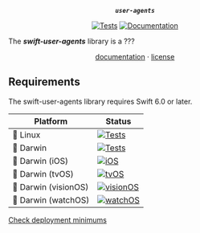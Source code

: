 <div align="center">

***`user-agents`***

[![Tests](https://github.com/tayloraswift/swift-user-agents/actions/workflows/Tests.yml/badge.svg)](https://github.com/tayloraswift/swift-user-agents/actions/workflows/Tests.yml)
[![Documentation](https://github.com/tayloraswift/swift-user-agents/actions/workflows/Documentation.yml/badge.svg)](https://github.com/tayloraswift/swift-user-agents/actions/workflows/Documentation.yml)

</div>

The ***swift-user-agents*** library is a ???

<div align="center">

[documentation](https://swiftinit.org/docs/swift-user-agents) ·
[license](LICENSE)

</div>


## Requirements

The swift-user-agents library requires Swift 6.0 or later.


| Platform | Status |
| -------- | ------ |
| 🐧 Linux | [![Tests](https://github.com/tayloraswift/swift-user-agents/actions/workflows/Tests.yml/badge.svg)](https://github.com/tayloraswift/swift-user-agents/actions/workflows/Tests.yml) |
| 🍏 Darwin | [![Tests](https://github.com/tayloraswift/swift-user-agents/actions/workflows/Tests.yml/badge.svg)](https://github.com/tayloraswift/swift-user-agents/actions/workflows/Tests.yml) |
| 🍏 Darwin (iOS) | [![iOS](https://github.com/tayloraswift/swift-user-agents/actions/workflows/iOS.yml/badge.svg)](https://github.com/tayloraswift/swift-user-agents/actions/workflows/iOS.yml) |
| 🍏 Darwin (tvOS) | [![tvOS](https://github.com/tayloraswift/swift-user-agents/actions/workflows/tvOS.yml/badge.svg)](https://github.com/tayloraswift/swift-user-agents/actions/workflows/tvOS.yml) |
| 🍏 Darwin (visionOS) | [![visionOS](https://github.com/tayloraswift/swift-user-agents/actions/workflows/visionOS.yml/badge.svg)](https://github.com/tayloraswift/swift-user-agents/actions/workflows/visionOS.yml) |
| 🍏 Darwin (watchOS) | [![watchOS](https://github.com/tayloraswift/swift-user-agents/actions/workflows/watchOS.yml/badge.svg)](https://github.com/tayloraswift/swift-user-agents/actions/workflows/watchOS.yml) |


[Check deployment minimums](https://swiftinit.org/docs/swift-user-agents#ss:platform-requirements)

